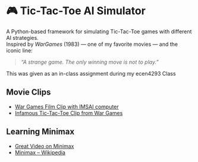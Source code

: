 # 🎮 Tic-Tac-Toe AI Simulator  

A Python-based framework for simulating Tic-Tac-Toe games with different AI strategies.  
Inspired by *WarGames* (1983) — one of my favorite movies — and the iconic line:

> *“A strange game. The only winning move is not to play.”*

This was given as an in-class assignment during my ecen4293 Class

## Movie Clips
- [War Games Film Clip with IMSAI computer](https://youtu.be/YIh41wZEd5c?si=wAICzz-fUdx2BgQI)  
- [Infamous Tic-Tac-Toe Clip from War Games](https://youtu.be/NHWjlCaIrQo?si=VL4MNQMquvLTnXZW)

## Learning Minimax
- [Great Video on Minimax](https://youtu.be/l-hh51ncgDI?si=ITvzhZpfWJZ2tbTI)  
- [Minimax – Wikipedia](https://en.wikipedia.org/wiki/Minimax)



